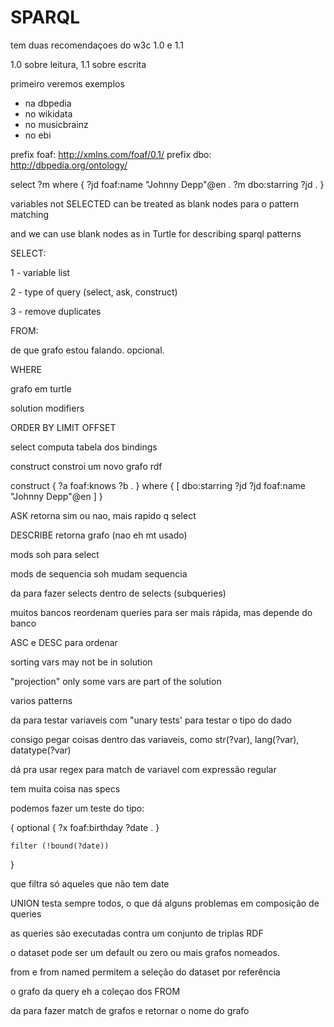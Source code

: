 # SPARQL


tem duas recomendaçoes do w3c 1.0 e 1.1

1.0 sobre leitura, 1.1 sobre escrita

primeiro veremos exemplos

- na dbpedia
- no wikidata
- no musicbrainz
- no ebi

prefix foaf: <http://xmlns.com/foaf/0.1/>
prefix dbo: <http://dbpedia.org/ontology/>

select ?m where {
    ?jd foaf:name "Johnny Depp"@en .
    ?m dbo:starring ?jd .
}

variables not SELECTED can be treated as blank nodes para o pattern matching


and we can use blank nodes as in Turtle for describing sparql patterns


SELECT:


1 - variable list

2 - type of query (select, ask, construct)

3 - remove duplicates

FROM:

de que grafo estou falando. opcional.

WHERE

grafo em turtle

solution modifiers

ORDER BY
LIMIT
OFFSET 


select computa tabela dos bindings

construct constroi um novo grafo rdf

construct {
    ?a foaf:knows ?b . 
} where {
    [
        dbo:starring ?jd
        ?jd foaf:name "Johnny Depp"@en
    ]
}


ASK retorna sim ou nao, mais rapido q select

DESCRIBE retorna grafo (nao eh mt usado)


mods soh para select

mods de sequencia soh mudam sequencia

da para fazer selects dentro de selects (subqueries)

muitos bancos reordenam queries para ser mais rápida, mas depende do banco


ASC e DESC para ordenar

sorting vars may not be in solution



"projection" only some vars are part of the solution



varios patterns 



da para testar variaveis com "unary tests' para testar o tipo do dado

consigo pegar coisas dentro das variaveis, como str(?var), lang(?var), datatype(?var)

dá pra usar regex para match de variavel com expressão regular 
 
tem muita coisa nas specs



podemos fazer um teste do tipo:

{
    optional {
        ?x foaf:birthday ?date . 
    }

    filter (!bound(?date))
}

que filtra só aqueles que não tem date


UNION testa sempre todos, o que dá alguns problemas em composição de queries


as queries são executadas contra um conjunto de triplas RDF


o dataset pode ser um default ou zero ou mais grafos nomeados. 

from e from named permitem a seleção do dataset por referência

o grafo da query eh a coleçao dos FROM

da para fazer match de grafos e retornar o nome do grafo
